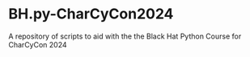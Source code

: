 # BH.py-CharCyCon2024
A repository of scripts to aid with the the Black Hat Python Course for CharCyCon 2024
